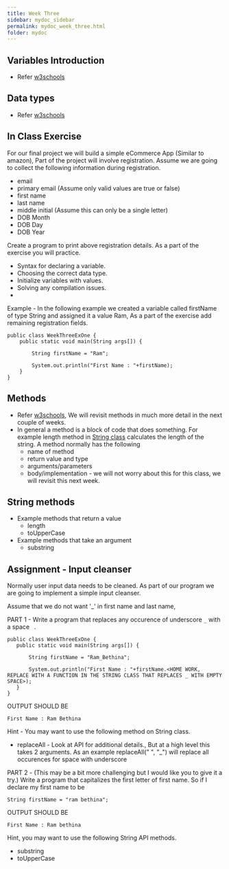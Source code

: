 ```yaml
---
title: Week Three
sidebar: mydoc_sidebar
permalink: mydoc_week_three.html
folder: mydoc
---
```


## Variables Introduction
* Refer [w3schools](https://www.w3schools.com/java/java_variables.asp)

## Data types
* Refer [w3schools](https://www.w3schools.com/java/java_data_types.asp)

## In Class Exercise
For our final project we will build a simple eCommerce App (Similar to amazon), Part of the project will involve registration.
Assume we are going to collect the following information during registration.
- email
- primary email (Assume only valid values are true or false)
- first name
- last name
- middle initial (Assume this can only be a single letter)
- DOB Month
- DOB Day
- DOB Year

Create a program to print above registration details. As a part of the exercise you will practice.
* Syntax for declaring a variable.
* Choosing the correct data type.
* Initialize variables with values.
* Solving any compilation issues.
* 
Example - In the following example we created a variable called firstName of type String and assigned it a value Ram, As a part of the exercise add remaining registration fields.


```
public class WeekThreeExOne {
    public static void main(String args[]) {

        String firstName = "Ram";

        System.out.println("First Name : "+firstName);
    }
}
```

## Methods
* Refer [w3schools](https://www.w3schools.com/java/java_methods.asp), We will revisit methods in much more detail in the next couple of weeks.
* In general a method is a block of code that does something. For example length method in [String class](https://docs.oracle.com/javase/8/docs/api/) calculates the length of the string. A method normally has the following
  * name of method
  * return value and type
  * arguments/parameters
  * body/implementation - we will not worry about this for this class, we will revisit this next week.

## String methods
* Example methods that return a value
  * length
  * toUpperCase
* Example methods that take an argument
  * substring

## Assignment - Input cleanser

Normally user input data needs to be cleaned. As part of our program we are going to implement a simple input cleanser.

 Assume that we do not want '_' in first name and last name,

PART 1 - Write a program that replaces any occurence of underscore `_` with a space ` `.

 ```
 public class WeekThreeExOne {
    public static void main(String args[]) {

        String firstName = "Ram_Bethina";

        System.out.println("First Name : "+firstName.<HOME WORK, REPLACE WITH A FUNCTION IN THE STRING CLASS THAT REPLACES _ WITH EMPTY SPACE>);
    }
}
```
OUTPUT SHOULD BE 

`First Name : Ram Bethina`

Hint - You may want to use the following method on String class.
* replaceAll - Look at API for additional details., But at a high level this takes 2 arguments. As an example replaceAll(" ", "_") will replace all occurences for space with underscore

PART 2 - (This may be a bit more challenging but I would like you to give it a try.) Write a program that capitalizes the first letter of first name.
So if I declare my first name to be 

`String firstName = "ram bethina";`

OUTPUT SHOULD BE 

`First Name : Ram bethina`

Hint, you may want to use the following String API methods.
* substring
* toUpperCase



